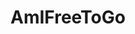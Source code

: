 ---
title: AmIFreeToGo
crosslinks:
- RightToRemainSilent
- ProtectAndServe
- youtubot
- legaladvice
- Bad_Cop_No_Donut
- news
- videos
- Anarchism
- tmsbmeta
- Roadcam
- shouldbefront
- PublicFreakout
- tsa
- MassdropBot
- notcirclejerk
- anarchy101
- ElPaso
- Dashcam
- SubAutoCorrectBot
- Good_Cop_Free_Donut
---